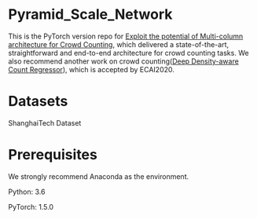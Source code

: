# Pyramid_Scale_Network
This is the PyTorch version repo for [Exploit the potential of Multi-column architecture for Crowd Counting](https://arxiv.org/abs/2007.05779), which delivered a state-of-the-art, straightforward and end-to-end architecture for crowd counting tasks. We also recommend another work on crowd counting([Deep Density-aware Count Regressor](https://github.com/GeorgeChenZJ/deepcount)), which is accepted by ECAI2020.

# Datasets
ShanghaiTech Dataset

# Prerequisites
We strongly recommend Anaconda as the environment.  
  
Python: 3.6  
  
PyTorch: 1.5.0


